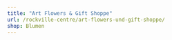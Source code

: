 ```yaml
---
title: "Art Flowers & Gift Shoppe"
url: /rockville-centre/art-flowers-und-gift-shoppe/
shop: Blumen
---
```

